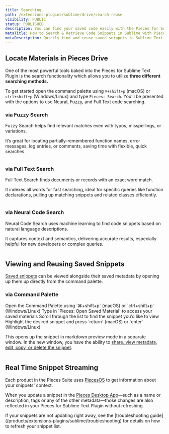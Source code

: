 ```yaml
---
title: Searching
path: /extensions-plugins/sublime/drive/search-reuse
visibility: PUBLIC
status: PUBLISHED
description: You can find your saved code easily with the Pieces for Sublime Text Plugin by utilizing a few different search methods.
metaTitle: How to Search & Retrieve Code Snippets in Sublime with Pieces Drive
metaDescription: Quickly find and reuse saved snippets in Sublime Text with Pieces Drive’s powerful search tools.
---
```


## Locate Materials in Pieces Drive

One of the most powerful tools baked into the Pieces for Sublime Text Plugin is the search functionality which allows you to utilize **three different searching methods.**

To get started open the command palette using `⌘+shift+p` (macOS) or `ctrl+shift+p` (Windows/Linux) and type `Pieces: Search`. You’ll be presented with the options to use Neural, Fuzzy, and Full Text code searching.

### via Fuzzy Search

Fuzzy Search helps find relevant matches even with typos, misspellings, or variations.

It’s great for locating partially-remembered function names, error messages, log entries, or comments, saving time with flexible, quick searches.

<Image src="https://storage.googleapis.com/hashnode_product_documentation_assets/cdn_migrate_repair_2/sublime/fuzzy_search.png" alt="" align="center" fullwidth="true" />

### via Full Text Search

Full Text Search finds documents or records with an exact word match.

It indexes all words for fast searching, ideal for specific queries like function declarations, pulling up matching snippets and related classes efficiently.

<Image src="https://storage.googleapis.com/hashnode_product_documentation_assets/cdn_migrate_repair_2/sublime/full_text_search.png" alt="" align="center" fullwidth="true" />

### via Neural Code Search

Neural Code Search uses machine learning to find code snippets based on natural language descriptions.

It captures context and semantics, delivering accurate results, especially helpful for new developers or complex queries.

<Image src="https://storage.googleapis.com/hashnode_product_documentation_assets/sublime_text_plugin_assets/using_snippets/search_and_reuse/search_natural_NPL.gif" alt="" align="middle" fullwidth="true" />

## Viewing and Reusing Saved Snippets

[Saved snippets](/products/extensions-plugins/sublime/drive/save-snippets) can be viewed alongside their saved metadata by opening up them up directly from the command palette.

### via Command Palette

<Steps>
  <Step title="Open the Command Palette">
    Open the Command Palette using `⌘+shift+p` (macOS) or `ctrl+shift+p` (Windows/Linux)
  </Step>

  <Step title="Open Saved Materials">
    Type in `Pieces: Open Saved Material` to access your saved materials
  </Step>

  <Step title="Select a Snippet">
    Scroll through the list to find the snippet you’d like to view
  </Step>

  <Step title="Open the Snippet">
    Highlight the desired snippet and press `return` (macOS) or `enter` (Windows/Linux)
  </Step>
</Steps>

This opens up the snippet in markdown preview mode in a separate window. In the new window, you have the ability to [share, view metadata, edit, copy, or delete the snippet](/products/extensions-plugins/sublime/drive).

<Image src="https://storage.googleapis.com/hashnode_product_documentation_assets/sublime_text_plugin_assets/using_snippets/search_and_reuse/open_saved_media.gif" alt="" align="center" fullwidth="true" />

## Real Time Snippet Streaming[​](/extensions-plugins/jetbrains#real-time-snippet-streaming)

Each product in the Pieces Suite uses [PiecesOS](/products/core-dependencies/pieces-os) to get information about your snippets' context.

When you update a snippet in the [Pieces Desktop App](/products/desktop)—such as a name or description, tags or any of the other metadata—those changes are also reflected in your Pieces for Sublime Text Plugin without refreshing.

<Callout type="tip">
  If your snippets are not updating right away, see the [troubleshooting guide](/products/extensions-plugins/sublime/troubleshooting) for details on how to refresh your snippet list.
</Callout>